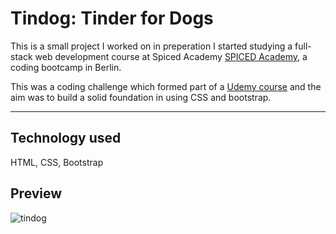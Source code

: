 # Tindog: Tinder for Dogs

This is a small project I worked on in preperation I started studying a full-stack web development course at Spiced Academy [SPICED Academy](https://www.spiced.academy/program/full-stack-web-development/), a coding bootcamp in Berlin.

This was a coding challenge which formed part of a [Udemy course](https://www.udemy.com/course/the-complete-web-development-bootcamp/) and the aim was to build a solid foundation in using CSS and bootstrap.

---

## Technology used

HTML, CSS, Bootstrap

## Preview

![tindog](https://user-images.githubusercontent.com/45455994/66254218-90511900-e773-11e9-9026-e936563e3206.gif)
